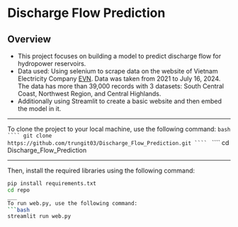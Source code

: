 # **Discharge Flow Prediction**
## Overview
* This project focuses on building a model to predict discharge flow for hydropower reservoirs.
* Data used: Using selenium to scrape data on the website of Vietnam Electricity Company [EVN](https://www.evn.com.vn/c3/thong-tin-ho-thuy-dien/Muc-nuoc-cac-ho-thuy-dien-117-123.aspx). Data was taken from 2021 to July 16, 2024. The data has more than 39,000 records with 3 datasets: South Central Coast, Northwest Region, and Central Highlands.
* Additionally using Streamlit to create a basic website and then embed the model in it.
___
To clone the project to your local machine, use the following command:
```bash ````
git clone https://github.com/trungit03/Discharge_Flow_Prediction.git
```` ``` ````
cd Discharge_Flow_Prediction
___
Then, install the required libraries using the following command:
```bash
pip install requirements.txt
cd repo
___
To run web.py, use the following command:
```bash
streamlit run web.py

